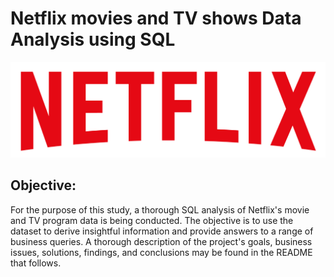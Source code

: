 # Netflix movies and TV shows Data Analysis using SQL
![Netflix Logo](https://github.com/Nimisha-Soni/netflix_project/blob/main/logo.png)

## Objective:
For the purpose of this study, a thorough SQL analysis of Netflix's movie and TV program data is being conducted.  The objective is to use the dataset to derive insightful information and provide answers to a range of business queries.  A thorough description of the project's goals, business issues, solutions, findings, and conclusions may be found in the README that follows.
